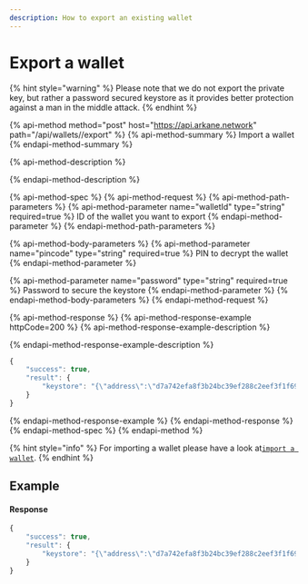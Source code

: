 ```yaml
---
description: How to export an existing wallet
---
```


# Export a wallet

{% hint style="warning" %}
Please note that we do not export the private key, but rather a password secured keystore as it provides better protection against a man in the middle attack. 
{% endhint %}

{% api-method method="post" host="https://api.arkane.network" path="/api/wallets/<walletID>/export" %}
{% api-method-summary %}
Import a wallet
{% endapi-method-summary %}

{% api-method-description %}

{% endapi-method-description %}

{% api-method-spec %}
{% api-method-request %}
{% api-method-path-parameters %}
{% api-method-parameter name="walletId" type="string" required=true %}
ID of the wallet you want to export
{% endapi-method-parameter %}
{% endapi-method-path-parameters %}

{% api-method-body-parameters %}
{% api-method-parameter name="pincode" type="string" required=true %}
PIN to decrypt the wallet 
{% endapi-method-parameter %}

{% api-method-parameter name="password" type="string" required=true %}
Password to secure the keystore
{% endapi-method-parameter %}
{% endapi-method-body-parameters %}
{% endapi-method-request %}

{% api-method-response %}
{% api-method-response-example httpCode=200 %}
{% api-method-response-example-description %}

{% endapi-method-response-example-description %}

```javascript
{
    "success": true,
    "result": {
        "keystore": "{\"address\":\"d7a742efa8f3b24bc39ef288c2eef3f1f6956a60\",\"id\":\"0c52bfce-0b64-4871-b6ff-30ef377a8fdd\",\"version\":3,\"crypto\":{\"cipher\":\"aes-128-ctr\",\"ciphertext\":\"1c1542c31c1ac5cab30a87d84a4091b150c508110859a8105a99c4cfc20357d3\",\"cipherparams\":{\"iv\":\"99ecb2a2fd5e9f081f9efdb8002b7a09\"},\"kdf\":\"scrypt\",\"kdfparams\":{\"dklen\":32,\"n\":262144,\"p\":1,\"r\":8,\"salt\":\"3646bcc831f00926890e4801cd741514846249ed5b1c79a6d2476b5cf4f4848c\"},\"mac\":\"bbbc32f0ebc35818459da82382cd44c6c16021da9e9bb62c7fc749f042cb4764\"}}"
    }
}
```
{% endapi-method-response-example %}
{% endapi-method-response %}
{% endapi-method-spec %}
{% endapi-method %}

{% hint style="info" %}
For importing a wallet please have a look at[`import a wallet`](import-a-wallet.md).
{% endhint %}

## Example

#### Response

```javascript
{
    "success": true,
    "result": {
        "keystore": "{\"address\":\"d7a742efa8f3b24bc39ef288c2eef3f1f6956a60\",\"id\":\"0c52bfce-0b64-4871-b6ff-30ef377a8fdd\",\"version\":3,\"crypto\":{\"cipher\":\"aes-128-ctr\",\"ciphertext\":\"1c1542c31c1ac5cab30a87d84a4091b150c508110859a8105a99c4cfc20357d3\",\"cipherparams\":{\"iv\":\"99ecb2a2fd5e9f081f9efdb8002b7a09\"},\"kdf\":\"scrypt\",\"kdfparams\":{\"dklen\":32,\"n\":262144,\"p\":1,\"r\":8,\"salt\":\"3646bcc831f00926890e4801cd741514846249ed5b1c79a6d2476b5cf4f4848c\"},\"mac\":\"bbbc32f0ebc35818459da82382cd44c6c16021da9e9bb62c7fc749f042cb4764\"}}"
    }
}
```



